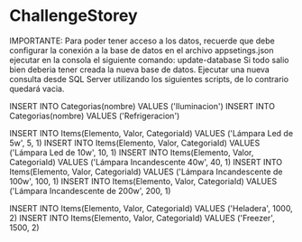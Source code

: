 # ChallengeStorey

IMPORTANTE: Para poder tener acceso a los datos, recuerde que debe configurar la conexión a la base de datos en el archivo appsetings.json
ejecutar en la consola el siguiente comando: update-database
Si todo salio bien deberia tener creada la nueva base de datos. Ejecutar una nueva consulta desde SQL Server utilizando los siguientes scripts, de lo contrario quedará vacia.

INSERT INTO Categorias(nombre) VALUES ('Iluminacion')
INSERT INTO Categorias(nombre) VALUES ('Refrigeracion')

INSERT INTO Items(Elemento, Valor, CategoriaId) VALUES ('Lámpara Led de 5w', 5, 1)
INSERT INTO Items(Elemento, Valor, CategoriaId) VALUES ('Lámpara Led de 10w', 10, 1)
INSERT INTO Items(Elemento, Valor, CategoriaId) VALUES ('Lámpara Incandescente 40w', 40, 1)
INSERT INTO Items(Elemento, Valor, CategoriaId) VALUES ('Lámpara Incandescente de 100w', 100, 1)
INSERT INTO Items(Elemento, Valor, CategoriaId) VALUES ('Lámpara Incandescente de 200w', 200, 1)

INSERT INTO Items(Elemento, Valor, CategoriaId) VALUES ('Heladera', 1000, 2)
INSERT INTO Items(Elemento, Valor, CategoriaId) VALUES ('Freezer', 1500, 2)
